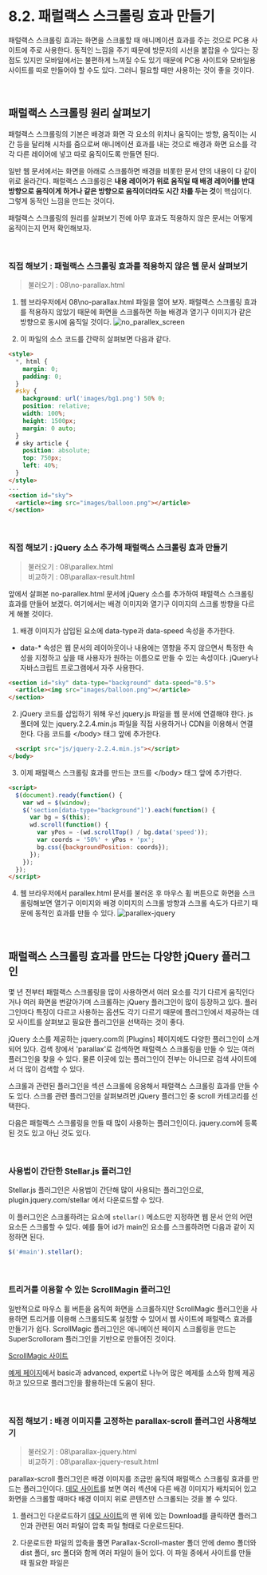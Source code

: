 # 8.2. 패럴랙스 스크롤링 효과 만들기
패럴랙스 스크롤링 효과는 화면을 스크롤할 때 애니메이션 효과를 주는 것으로 PC용 사이트에 주로 사용한다. 동적인 느낌을 주기 때문에 방문자의 시선을 붙잡을 수 있다는 장점도 있지만 모바일에서는 불편하게 느껴질 수도 있기 때문에 PC용 사이트와 모바일용 사이트를 따로 만들어야 할 수도 있다. 그러니 필요할 때만 사용하는 것이 좋을 것이다.

<br>

## 패럴랙스 스크롤링 원리 살펴보기
패럴랙스 스크롤링의 기본은 배경과 화면 각 요소의 위치나 움직이는 방향, 움직이는 시간 등을 달리해 시차를 줌으로써 애니메이션 효과를 내는 것으로 배경과 화면 요소를 각각 다른 레이어에 넣고 따로 움직이도록 만들면 된다.

일반 웹 문서에서는 화면을 아래로 스크롤하면 배경을 비롯한 문서 안의 내용이 다 같이 위로 올라간다. 패럴랙스 스크롤링은 **내용 레이어가 위로 움직일 때 배경 레이어를 반대 방향으로 움직이게 하거나 같은 방향으로 움직이더라도 시간 차를 두는 것**이 핵심이다. 그렇게 동적인 느낌을 만드는 것이다.

패럴랙스 스크롤링의 원리를 살펴보기 전에 아무 효과도 적용하지 않은 문서는 어떻게 움직이는지 먼저 확인해보자.

<br>

### 직접 해보기 : 패럴랙스 스크롤링 효과를 적용하지 않은 웹 문서 살펴보기
> 불러오기 : 08\no-parallax.html

1. 웹 브라우저에서 08\\no-parallax.html 파일을 열어 보자. 패럴랙스 스크롤링 효과를 적용하지 않았기 때문에 화면을 스크롤하면 하늘 배경과 열기구 이미지가 같은 방향으로 동시에 움직일 것이다.
![no_parallex_screen](https://user-images.githubusercontent.com/57928612/117527251-89e8ea00-b005-11eb-9c42-4ddd5de5a306.gif)

2. 이 파일의 소스 코드를 간략히 살펴보면 다음과 같다.
```html
<style>
  *, html {
    margin: 0;
    padding: 0;
  }
  #sky {
    background: url('images/bg1.png') 50% 0;
    position: relative;
    width: 100%;
    height: 1500px;
    margin: 0 auto;
  }
  # sky article {
    position: absolute;
    top: 750px;
    left: 40%;
  }
</style>
...
<section id="sky">
  <article><img src="images/balloon.png"></article>
</section>
```

<br>

### 직접 해보기 : jQuery 소스 추가해 패럴랙스 스크롤링 효과 만들기
> 불러오기 : 08\parallex.html<br>
> 비교하기 : 08\parallax-result.html

앞에서 살펴본 no-parallex.html 문서에 jQuery 소스를 추가하여 패럴랙스 스크롤링 효과를 만들어 보겠다. 여기에서는 배경 이미지와 열기구 이미지의 스크롤 방향을 다르게 해볼 것이다.

1. 배경 이미지가 삽입된 요소에 data-type과 data-speed 속성을 추가한다.
- data-\* 속성은 웹 문서의 레이아웃이나 내용에는 영향을 주지 않으면서 특정한 속성을 지정하고 싶을 때 사용자가 원하는 이름으로 만들 수 있는 속성이다. jQuery나 자바스크립트 프로그램에서 자주 사용한다.
```html
<section id="sky" data-type="background" data-speed="0.5">
  <article><img src="images/balloon.png"></article>
</section>
```

2. jQuery 코드를 삽입하기 위해 우선 jquery.js 파일을 웹 문서에 연결해야 한다. js 폴더에 있는 jquery.2.2.4.min.js 파일을 직접 사용하거나 CDN을 이용해서 연결한다. 다음 코드를 \</body> 태그 앞에 추가한다.
```html
  <script src="js/jquery-2.2.4.min.js"></script>
</body>
```

3. 이제 패럴랙스 스크롤링 효과를 만드는 코드를 \</body> 태그 앞에 추가한다.
```html
<script>
  $(document).ready(function() {
    var wd = $(window);
    $('section[data-type="background"]').each(function() {
      var bg = $(this);
      wd.scroll(function() {
        var yPos = -(wd.scrollTop() / bg.data('speed'));
        var coords = '50%' + yPos + 'px';
        bg.css({backgroundPosition: coords});
      });
    });
  });
</script>
```

4. 웹 브라우저에서 parallex.html 문서를 불러온 후 마우스 휠 버튼으로 화면을 스크롤링해보면 열기구 이미지와 배경 이미지의 스크롤 방향과 스크롤 속도가 다르기 때문에 동적인 효과를 만들 수 있다.
![parallex-jquery](https://user-images.githubusercontent.com/57928612/117527749-42645d00-b009-11eb-9d22-c9a41a1b4401.gif)

<br>

## 패럴랙스 스크롤링 효과를 만드는 다양한 jQuery 플러그인
몇 년 전부터 패럴랙스 스크롤링을 많이 사용하면서 여러 요소를 각기 다르게 움직인다거나 여러 화면을 번갈아가며 스크롤하는 jQuery 플러그인이 많이 등장하고 있다. 플러그인마다 특징이 다르고 사용하는 옵션도 각기 다르기 때문에 플러그인에서 제공하는 데모 사이트를 살펴보고 필요한 플러그인을 선택하는 것이 좋다.

jQuery 소스를 제공하는 jquery.com의 \[Plugins] 페이지에도 다양한 플러그인이 소개되어 있다. 검색 창에서 'parallax'로 검색하면 패럴랙스 스크롤링을 만들 수 있는 여러 플러그인을 찾을 수 있다. 물론 이곳에 있는 플러그인이 전부는 아니므로 검색 사이트에서 더 많이 검색할 수 있다.

스크롤과 관련된 플러그인을 섹션 스크롤에 응용해서 패럴랙스 스크롤링 효과를 만들 수도 있다. 스크롤 관련 플러그인을 살펴보려면 jQuery 플러그인 중 scroll 카테고리를 선택한다.

다음은 패럴랙스 스크롤링을 만들 때 많이 사용하는 플러그인이다. jquery.com에 등록된 것도 있고 아닌 것도 있다.

<br>

### 사용법이 간단한 Stellar.js 플러그인
Stellar.js 플러그인은 사용법이 간단해 많이 사용되는 플러그인으로, plugin.jquery.com/stellar 에서 다운로드할 수 있다.

이 플러그인은 스크롤하려는 요소에 `stellar()` 메소드만 지정하면 웹 문서 안의 어떤 요소든 스크롤할 수 있다. 예를 들어 id가 main인 요소를 스크롤하려면 다음과 같이 지정하면 된다.

```javascript
$('#main').stellar();
```

<br>

### 트리거를 이용할 수 있는 ScrollMagin 플러그인
일반적으로 마우스 휠 버튼을 움직여 화면을 스크롤하지만 ScrollMagic 플러그인을 사용하면 트리거를 이용해 스크롤되도록 설정할 수 있어서 웹 사이트에 패럴랙스 효과를 만들기가 쉽다. ScrollMagic 플러그인은 애니메이션 페이지 스크롤링을 만드는 SuperScrolloram 플러그인을 기반으로 만들어진 것이다.

[ScrollMagic 사이트](scrollmagin.io)

[예제 페이지](scrollmagin.io/examples/index.html)에서 basic과 advanced, expert로 나누어 많은 예제를 소스와 함께 제공하고 있으므로 플러그인을 활용하는데 도움이 된다.

<br>

### 직접 해보기 : 배경 이미지를 고정하는 parallax-scroll 플러그인 사용해보기
> 불러오기 : 08\parallax-jquery.html<br>
> 비교하기 : 08\parallax-jquery-result.html

parallax-scroll 플러그인은 배경 이미지를 조금만 움직여 패럴랙스 스크롤링 효과를 만드는 플러그인이다. [데모 사이트](parallax-scroll.aenism.com)를 보면 여러 섹션에 다른 배경 이미지가 배치되어 있고 화면을 스크롤할 때마다 배경 이미지 위로 콘텐츠만 스크롤되는 것을 볼 수 있다.

1. 플러그인 다운로드하기
[데모 사이트](parallax-scroll.aenism.com)의 맨 위에 있는 Download를 클릭하면 플러그인과 관련된 여러 파일이 압축 파일 형태로 다운로드된다.

2. 다운로드한 파일의 압축을 풀면 Parallax-Scroll-master 폴더 안에 demo 폴더와 dist 폴더, src 폴더와 함께 여러 파일이 들어 있다. 이 파일 중에서 사이트를 만들 때 필요한 파일은 

